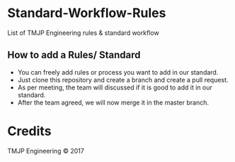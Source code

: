 # Standard-Workflow-Rules
List of TMJP Engineering rules &amp; standard workflow

## How to add a Rules/ Standard
- You can freely add rules or process you want to add in our standard. 
- Just clone this repository and create a branch and create a pull request.
- As per meeting, the team will discussed if it is good to add it in our standard.
- After the team agreed, we will now merge it in the master branch.


# Credits
TMJP Engineering © 2017

